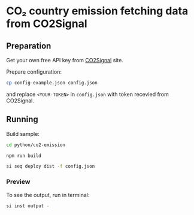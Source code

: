 # CO₂ country emission fetching data from CO2Signal

## Preparation

Get your own free API key from [CO2Signal](https://www.co2signal.com) site.

Prepare configuration:

```bash
cp config-example.json config.json
```

and replace ```<YOUR-TOKEN>``` in ```config.json``` with token recevied from CO2Signal.

## Running

Build sample:

```bash
cd python/co2-emission

npm run build

si seq deploy dist -f config.json
```

### Preview

To see the output, run in terminal:

```bash
si inst output -
```
